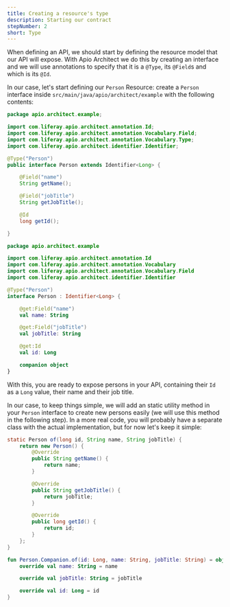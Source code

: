 ```yaml
---
title: Creating a resource's type
description: Starting our contract
stepNumber: 2
short: Type
---
```


When defining an API, we should start by defining the resource model that our API will expose. With Apio Architect we do this by creating an interface and we will use annotations to specify that it is a `@Type`, its `@Field`s and which is its `@Id`.

In our case, let's start defining our `Person` Resource: create a `Person` interface inside `src/main/java/apio/architect/example` with the following contents:

```java
package apio.architect.example;

import com.liferay.apio.architect.annotation.Id;
import com.liferay.apio.architect.annotation.Vocabulary.Field;
import com.liferay.apio.architect.annotation.Vocabulary.Type;
import com.liferay.apio.architect.identifier.Identifier;

@Type("Person")
public interface Person extends Identifier<Long> {

    @Field("name")
    String getName();

    @Field("jobTitle")
    String getJobTitle();

    @Id
    long getId();

}
```

```kotlin
package apio.architect.example

import com.liferay.apio.architect.annotation.Id
import com.liferay.apio.architect.annotation.Vocabulary
import com.liferay.apio.architect.annotation.Vocabulary.Field
import com.liferay.apio.architect.identifier.Identifier

@Type("Person")
interface Person : Identifier<Long> {

    @get:Field("name")
    val name: String

    @get:Field("jobTitle")
    val jobTitle: String

    @get:Id
    val id: Long

    companion object
}
```

With this, you are ready to expose persons in your API, containing their `Id` as a `Long` value, their name and their job title.

In our case, to keep things simple, we will add an static utility method in your `Person` interface to create new persons easily (we will use this method in the following step). In a more real code, you will probably have a separate class with the actual implementation, but for now let's keep it simple:

```java
static Person of(long id, String name, String jobTitle) {
    return new Person() {
        @Override
        public String getName() {
            return name;
        }

        @Override
        public String getJobTitle() {
            return jobTitle;
        }

        @Override
        public long getId() {
            return id;
        }
    };
}
```

```kotlin
fun Person.Companion.of(id: Long, name: String, jobTitle: String) = object : Person {
    override val name: String = name

    override val jobTitle: String = jobTitle

    override val id: Long = id
}
```
